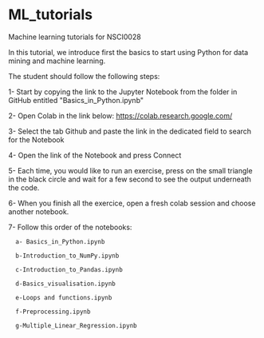 # ML_tutorials
Machine learning tutorials for NSCI0028

In this tutorial, we introduce first the basics to start using Python for data mining and machine learning.

The student should follow the following steps:

1- Start by copying the link to the Jupyter Notebook from the folder in GitHub entitled "Basics_in_Python.ipynb"

2- Open Colab in the link below:
https://colab.research.google.com/

3- Select the tab Github and paste the link in the dedicated field to search for the Notebook

4- Open the link of the Notebook and press Connect

5- Each time, you would like to run an exercise, press on the small triangle in the black circle and wait for a few second to see the output underneath the code.

6- When you finish all the exercice, open a fresh colab session and choose another notebook.

7- Follow this order of the notebooks:

      a- Basics_in_Python.ipynb

      b-Introduction_to_NumPy.ipynb

      c-Introduction_to_Pandas.ipynb

      d-Basics_visualisation.ipynb

      e-Loops and functions.ipynb

      f-Preprocessing.ipynb

      g-Multiple_Linear_Regression.ipynb
  


